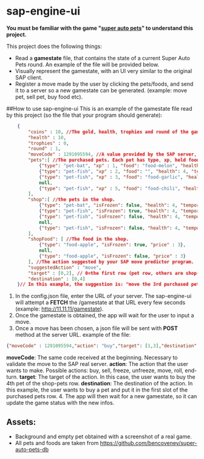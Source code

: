 # sap-engine-ui

**You must be familiar with the game "[super auto pets](https://teamwoodgames.com/ "super auto pets")" to understand this project.**

This project does the following things:
- Read a **gamestate** file, that contains the state of a current Super Auto Pets round. An example of the file will be provided below.
- Visually represent the gamestate, with an UI very similar to the original SAP client.
- Register a move made by the user by clicking the pets/foods, and send it to a server so a new gamestate can be generated. (example: move pet, sell pet, buy food etc).

##How to use sap-engine-ui
This is an example of the gamestate file read by this project (so the file that your program should generate):
```json
	{
        "coins" : 10, //The gold, health, trophies and round of the game in this moment
        "health" : 10,
        "trophies" : 0,
        "round" : 1,
        "moveCode" : 1291095594, //A value provided by the SAP server, unique for each move. Will be sent back in the response file.
        "pets":[ //The purchased pets. Each pet has type, xp, held food, health, atk.
            {"type": "pet-bat", "xp" : 1, "food": "food-melon", "health": 40, "temporaryHealth": 0, "attack": 20, "temporaryAttack" : 0},
            {"type": "pet-fish", "xp" : 2, "food": "", "health": 4, "temporaryHealth": 0, "attack": 2, "temporaryAttack" : 0},
            {"type": "pet-fish", "xp" : 3, "food": "food-garlic", "health": 4, "temporaryHealth": 0, "attack": 2, "temporaryAttack" : 0},
            null,
            {"type": "pet-fish", "xp" : 5, "food": "food-chili", "health": 4, "temporaryHealth": 0, "attack": 2, "temporaryAttack" : 0}
        ],
        "shop":[ //the pets in the shop.
            {"type": "pet-bat", "isFrozen": false, "health": 4, "temporaryHealth": 0, "attack": 2, "temporaryAttack" : 0, "price" : 3},
            {"type": "pet-fish", "isFrozen": true, "health": 4, "temporaryHealth": 0, "attack": 2, "temporaryAttack" : 0, "price" : 3},
            {"type": "pet-fish", "isFrozen": false, "health": 4, "temporaryHealth": 0, "attack": 2, "temporaryAttack" : 0, "price" : 3},
            null,
            {"type": "pet-fish", "isFrozen": false, "health": 4, "temporaryHealth": 0, "attack": 2, "temporaryAttack" : 0, "price" : 3}
        ],
        "shopFood": [ //The food in the shop.
            {"type": "food-apple", "isFrozen": true, "price" : 3},
            null,
            {"type": "food-apple", "isFrozen": false, "price" : 3}
        ], //The action suggested by your SAP move predictor program.
        "suggestedAction" : "move",
        "target" : [0,2], // 0=the first row (pet row, others are shop-pets and shopFood.); 2=the 3rd pet of the row.
        "destination" : [0,4]
    }// In this example, the suggestion is: "move the 3rd purchased pet to the 5th slot of the pets row".
```
1. In the config.json file, enter the URL of your server. The sap-engine-ui will attempt a **FETCH** the /gamestate at that URL every few seconds (example: http://11.11.11/gamestate).
2. Once the gamestate is obtained, the app will wait for the user to input a move.
3. Once a move has been chosen, a json file will be sent with **POST** method at the server URL. example of the file:
```json
{"moveCode" : 1291095594,"action": "buy","target": [1,3],"destination":[0,0]}
```
**moveCode**: The same code received at the beginning. Necessary to validate the move to the SAP real server.
**action**: The action that the user wants to make. Possible actions: buy, sell, freeze, unfreeze, move, roll, end-turn.
**target**: The target of the action. In this case, the user wants to buy the 4th pet of the shop-pets row.
**destination**: The destination of the action. In this example, the user wants to buy a pet and put it in the first slot of the purchased pets row.
4. The app will then wait for a new gamestate, so it can update the game status with the new infos.

## Assets:

- Background and empty pet obtained with a screenshot of a real game.
- All pets and foods are taken from https://github.com/bencoveney/super-auto-pets-db
